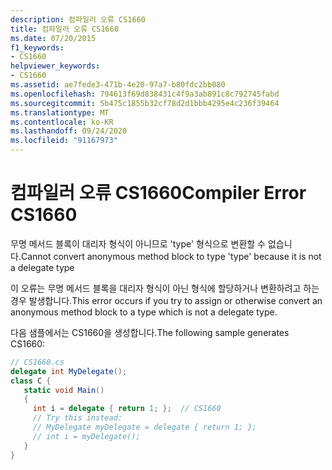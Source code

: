 ```yaml
---
description: 컴파일러 오류 CS1660
title: 컴파일러 오류 CS1660
ms.date: 07/20/2015
f1_keywords:
- CS1660
helpviewer_keywords:
- CS1660
ms.assetid: ae7fede3-471b-4e20-97a7-b80fdc2bb080
ms.openlocfilehash: 794613f69d838431c4f9a3ab891c8c792745fabd
ms.sourcegitcommit: 5b475c1855b32cf78d2d1bbb4295e4c236f39464
ms.translationtype: MT
ms.contentlocale: ko-KR
ms.lasthandoff: 09/24/2020
ms.locfileid: "91167973"
---
```

# <a name="compiler-error-cs1660"></a><span data-ttu-id="e1f3b-103">컴파일러 오류 CS1660</span><span class="sxs-lookup"><span data-stu-id="e1f3b-103">Compiler Error CS1660</span></span>

<span data-ttu-id="e1f3b-104">무명 메서드 블록이 대리자 형식이 아니므로 'type' 형식으로 변환할 수 없습니다.</span><span class="sxs-lookup"><span data-stu-id="e1f3b-104">Cannot convert anonymous method block to type 'type' because it is not a delegate type</span></span>  
  
 <span data-ttu-id="e1f3b-105">이 오류는 무명 메서드 블록을 대리자 형식이 아닌 형식에 할당하거나 변환하려고 하는 경우 발생합니다.</span><span class="sxs-lookup"><span data-stu-id="e1f3b-105">This error occurs if you try to assign or otherwise convert an anonymous method block to a type which is not a delegate type.</span></span>  
  
 <span data-ttu-id="e1f3b-106">다음 샘플에서는 CS1660을 생성합니다.</span><span class="sxs-lookup"><span data-stu-id="e1f3b-106">The following sample generates CS1660:</span></span>  
  
```csharp  
// CS1660.cs  
delegate int MyDelegate();  
class C {  
   static void Main()  
   {  
     int i = delegate { return 1; };  // CS1660  
     // Try this instead:  
     // MyDelegate myDelegate = delegate { return 1; };  
     // int i = myDelegate();  
   }  
}  
```
